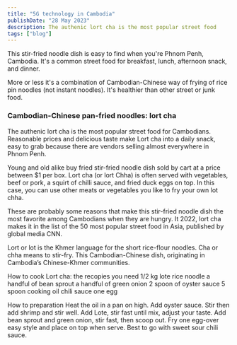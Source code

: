 ```yaml
---
title: "5G technology in Cambodia"
publishDate: "28 May 2023"
description: The authenic lort cha is the most popular street food
tags: ["blog"]
---
```


This stir-fried noodle dish is easy to find when you're Phnom Penh, Cambodia. It's a common street food for breakfast, lunch, afternoon snack, and dinner.

More or less it's a combination of Cambodian-Chinese way of frying of rice pin noodles (not instant noodles). It's healthier than other street or junk food.

### Cambodian-Chinese pan-fried noodles: lort cha

The authenic lort cha is the most popular street food for Cambodians. Reasonable prices and delicious taste make Lort cha into a daily snack, easy to grab because there are vendors selling almost everywhere in Phnom Penh.

Young and old alike buy fried stir-fried noodle dish sold by cart at a price between $1 per box. Lort cha (or lort Chha) is often served with vegetables, beef or pork, a squirt of chilli sauce, and fried duck eggs on top. In this case, you can use other meats or vegetables you like to fry your own lot chha.

These are probably some reasons that make this stir-fried noodle dish the most favorite among Cambodians when they are hungry. It 2022, lort cha makes it in the list of the 50 most popular street food in Asia, published by global media CNN.

Lort or lot is the Khmer language for the short rice-flour noodles. Cha or chha means to stir-fry. This Cambodian-Chinese dish, originating in Cambodia’s Chinese-Khmer communities.

How to cook Lort cha: the recopies you need 1/2 kg lote rice noodle a handful of bean sprout a handful of green onion 2 spoon of oyster sauce 5 spoon cooking oil chili sauce one egg

How to preparation Heat the oil in a pan on high. Add oyster sauce. Stir then add shrimp and stir well. Add Lote, stir fast until mix, adjust your taste. Add bean sprout and green onion, stir fast, then scoop out. Fry one egg-over easy style and place on top when serve. Best to go with sweet sour chili sauce.
